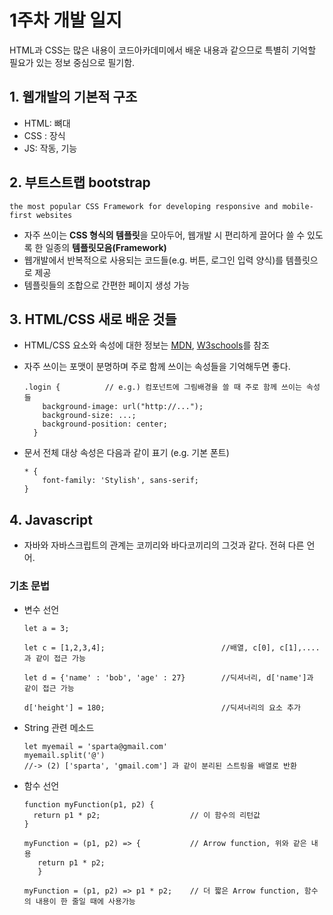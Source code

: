 # 1주차 개발 일지
HTML과 CSS는 많은 내용이 코드아카데미에서 배운 내용과 같으므로 특별히 기억할 필요가 있는 정보 중심으로 필기함.

## 1. 웹개발의 기본적 구조
- HTML: 뼈대
- CSS : 장식
- JS: 작동, 기능   
   
## 2. 부트스트랩 bootstrap
```
the most popular CSS Framework for developing responsive and mobile-first websites
```
- 자주 쓰이는 <b>CSS 형식의 템플릿</b>을 모아두어, 웹개발 시 편리하게 끌어다 쓸 수 있도록 한 일종의 <b>템플릿모음(Framework)</b>  
- 웹개발에서 반복적으로 사용되는 코드들(e.g. 버튼, 로그인 입력 양식)를 템플릿으로 제공
- 템플릿들의 조합으로 간편한 페이지 생성 가능


## 3. HTML/CSS 새로 배운 것들
-  HTML/CSS 요소와 속성에 대한 정보는 [MDN](https://developer.mozilla.org/ko/docs/Web), [W3schools](https://www.w3schools.com/html/)를 참조
      
- 자주 쓰이는 포맷이 분명하며 주로 함께 쓰이는 속성들을 기억해두면 좋다. 
  ```  
  .login {          // e.g.) 컴포넌트에 그림배경을 쓸 때 주로 함께 쓰이는 속성들
      background-image: url("http://...");
      background-size: ...;
      background-position: center;
    }
  ```
     
- 문서 전체 대상 속성은 다음과 같이 표기 (e.g. 기본 폰트)
  ```
  * {
      font-family: 'Stylish', sans-serif;
  }      
  ```
    
## 4. Javascript
- 자바와 자바스크립트의 관계는 코끼리와 바다코끼리의 그것과 같다. 전혀 다른 언어.
   
### 기초 문법
- 변수 선언
   ```
   let a = 3;
 
   let c = [1,2,3,4];                          //배열, c[0], c[1],....과 같이 접근 가능
 
   let d = {'name' : 'bob', 'age' : 27}        //딕셔너리, d['name']과 같이 접근 가능
   
   d['height'] = 180;                          //딕셔너리의 요소 추가
   ```
- String 관련 메소드
   ```
   let myemail = 'sparta@gmail.com'
   myemail.split('@')
   //-> (2) ['sparta', 'gmail.com'] 과 같이 분리된 스트링을 배열로 반환
   ```
- 함수 선언
   ```
   function myFunction(p1, p2) {
     return p1 * p2;                    // 이 함수의 리턴값
   } 

   myFunction = (p1, p2) => {           // Arrow function, 위와 같은 내용
      return p1 * p2;
      }

   myFunction = (p1, p2) => p1 * p2;    // 더 짧은 Arrow function, 함수의 내용이 한 줄일 때에 사용가능 
   ```

   
